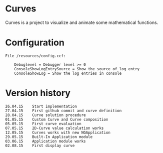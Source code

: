 Curves
===============

Curves is a project to visualize and animate some mathematical functions.


Configuration
===============

    File /resources/config.ccf:
        
        Debuglevel = Debugger level >= 0
        ConsoleShowLogEntrySource = Show the source of log entry
        ConsoleShowLog = Show the log entries in console

Version history
===============

    26.04.15    Start implementation
    27.04.15    First github commit and curve definition
    28.04.15    Curve solution procedure
    01.05.15    Custom Curve and Curve composition
    05.05.15    First curve evaluation
    07.05.15    2D-Curve value calculation works
    12.05.15    Curves works with new NGApplication
    29.05.15    Built-In Application module
    03.06.15    Application module works
    02.08.15    First display curve